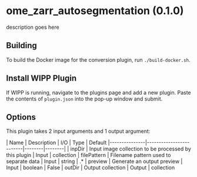 # ome_zarr_autosegmentation (0.1.0)

description goes here

## Building

To build the Docker image for the conversion plugin, run `./build-docker.sh`.

## Install WIPP Plugin

If WIPP is running, navigate to the plugins page and add a new plugin. Paste the
contents of `plugin.json` into the pop-up window and submit.

## Options

This plugin takes 2 input arguments and 1 output argument:

| Name          | Description             | I/O    | Type   | Default
|---------------|-------------------------|--------|--------|
| inpDir        | Input image collection to be processed by this plugin | Input | collection
| filePattern   | Filename pattern used to separate data | Input | string | .*
| preview   | Generate an output preview | Input | boolean | False
| outDir        | Output collection | Output | collection
